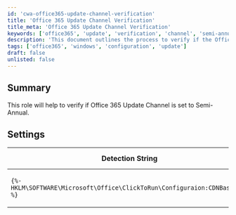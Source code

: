 ```yaml
---
id: 'cwa-office365-update-channel-verification'
title: 'Office 365 Update Channel Verification'
title_meta: 'Office 365 Update Channel Verification'
keywords: ['office365', 'update', 'verification', 'channel', 'semi-annual']
description: 'This document outlines the process to verify if the Office 365 Update Channel is set to Semi-Annual, including necessary detection strings and applicable operating systems.'
tags: ['office365', 'windows', 'configuration', 'update']
draft: false
unlisted: false
---
```

## Summary

This role will help to verify if Office 365 Update Channel is set to Semi-Annual.

## Settings

| Detection String                                                        | Comparator | Result                                                                                                   | Applicable OS |
|-------------------------------------------------------------------------|------------|----------------------------------------------------------------------------------------------------------|---------------|
| `{%-HKLM\SOFTWARE\Microsoft\Office\ClickToRun\Configuraion:CDNBaseUrl-%}` | Contains   | [http://officecdn.microsoft.com/pr/7ffbc6bf-bc32-4f92-8982-f9dd17fd3114](http://officecdn.microsoft.com/pr/7ffbc6bf-bc32-4f92-8982-f9dd17fd3114) | Windows       |

